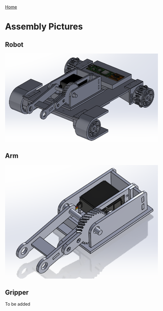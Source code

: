 [Home](main)

# Assembly Pictures
## Robot
<img src="../../images/solidworks/robot.png" alt="Screenshot" width="600"/>

## Arm
<img src="../../images/solidworks/arm.png" alt="Screenshot" width="600"/>

## Gripper
To be added